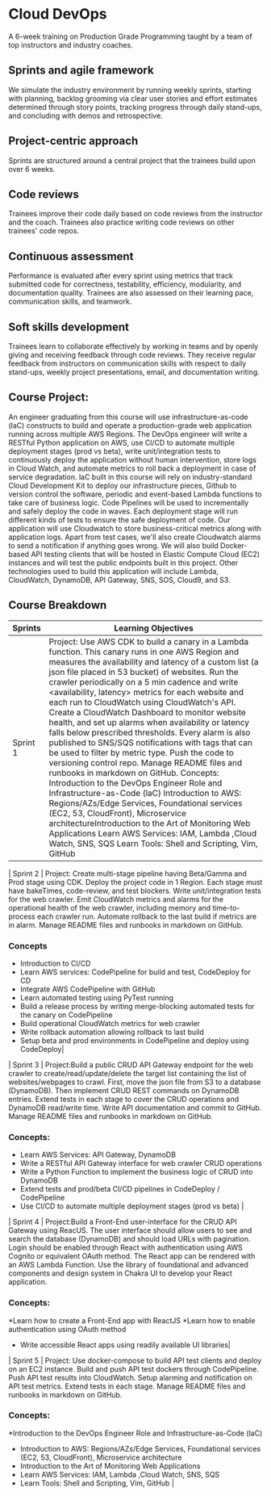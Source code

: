 # Cloud DevOps  
A 6-week training on Production Grade Programming taught by a team of top instructors and industry coaches. 
## Sprints and agile framework
We simulate the industry environment by running weekly sprints, starting with planning, backlog grooming via clear user stories and effort estimates determined through story points, tracking progress through daily stand-ups, and concluding with demos and retrospective. 
## Project-centric approach
 Sprints are structured around a central project that the trainees build upon over 6 weeks. 
## Code reviews
 Trainees improve their code daily based on code reviews from the instructor and the coach. Trainees also practice writing code reviews on other trainees' code repos. 
## Continuous assessment
 Performance is evaluated after every sprint using metrics that track submitted code for correctness, testability, efficiency, modularity, and documentation quality. Trainees are also assessed on their learning pace, communication skills, and teamwork. 
## Soft skills development
 Trainees learn to collaborate effectively by working in teams and by openly giving and receiving feedback through code reviews. They receive regular feedback from instructors on communication skills with respect to daily stand-ups, weekly project presentations, email, and documentation writing.
 
## Course Project:
An engineer graduating from this course will use infrastructure-as-code (laC) constructs to build and operate a production-grade web application running across multiple AWS Regions. The DevOps engineer will write a RESTful Python application on AWS, use Cl/CD to automate multiple deployment stages (prod vs beta), write unit/integration tests to continuously deploy the application without human intervention, store logs in Cloud Watch, and automate metrics to roll back a deployment in case of service degradation. 
laC built in this course will rely on industry-standard Cloud Development Kit to deploy our infrastructure pieces, Github to version control the software, periodic and event-based Lambda functions to take care of business logic. Code Pipelines will be used to incrementally and safely deploy the code in waves. Each deployment stage will run different kinds of tests to ensure the safe deployment of code.
Our application will use Cloudwatch to store business-critical metrics along with application logs. Apart from test cases, we'll also create Cloudwatch alarms to send a notification if anything goes wrong. We will also build Docker-based API testing clients that will be hosted in Elastic Compute Cloud (EC2) instances and will test the public endpoints built in this project. Other technologies used to build this application will include Lambda, CloudWatch, DynamoDB, API Gateway, SNS, SOS, Cloud9, and S3.

## Course Breakdown

| Sprints  | Learning Objectives |
| ----------------       | ----------------------------------- |
| Sprint 1  | Project: Use AWS CDK to build a canary in a Lambda function. This canary runs in one AWS Region and measures the availability and latency of a custom list (a json file placed in 53 bucket) of websites. Run the crawler periodically on a 5 min cadence and write <availability, latency> metrics for each website and each run to CloudWatch using CloudWatch's API. Create a CloudWatch Dashboard to monitor website health, and set up alarms when availability or latency falls below prescribed thresholds. Every alarm is also published to SNS/SQS notifications with tags that can be used to filter by metric type. Push the code to versioning control repo. Manage README files and runbooks in markdown on GitHub. Concepts:  Introduction to the DevOps Engineer Role and Infrastructure-as-Code (laC) Introduction to AWS: Regions/AZs/Edge Services, Foundational services (EC2, 53, CloudFront), Microservice architectureIntroduction to the Art of Monitoring Web Applications Learn AWS Services: IAM, Lambda ,Cloud Watch, SNS, SQS Learn Tools: Shell and Scripting, Vim, GitHub |  

| Sprint 2 | Project: Create multi-stage pipeline having Beta/Gamma and Prod stage using CDK. Deploy the project code in 1 Region. Each stage must have bakeTimes, code-review, and test blockers. Write unit/integration tests for the web crawler. Emit CloudWatch metrics and alarms for the operational health of the web crawler, including memory and time-to-process each crawler run. Automate rollback to the last build if metrics are in alarm. Manage README files and runbooks in markdown on GitHub. 
### Concepts
  * Introduction to Cl/CD 
* Learn AWS services: CodePipeline for build and test, CodeDeploy for CD 
* Integrate AWS CodePipeline with GitHub 
* Learn automated testing using PyTest running 
* Build a release process by writing merge-blocking automated tests for the canary on CodePipeline
*  Build operational CloudWatch metrics for web crawler
*  Write rollback automation allowing rollback to last build 
* Setup beta and prod environments in CodePipeline and deploy using CodeDeploy|
  
 | Sprint 3 | Project:Build a public CRUD API Gateway endpoint for the web crawler to create/read/update/delete the target list containing the list of websites/webpages to crawl. 
First, move the json file from S3 to a database (DynamoDB). Then implement CRUD REST commands on DynamoDB entries. Extend tests in each stage to cover the CRUD operations and DynamoDB read/write time. Write API documentation and commit to GitHub. Manage README files and runbooks in markdown on GitHub. 
### Concepts:  
  * Learn AWS Services: API Gateway, DynamoDB 
  * Write a RESTful API Gateway interface for web crawler CRUD operations 
  * Write a Python Function to implement the business logic of CRUD into DynamoDB
  * Extend tests and prod/beta Cl/CD pipelines in CodeDeploy / CodePipeline 
  * Use Cl/CD to automate multiple deployment stages (prod vs beta) |
  

| Sprint 4  | Project:Build a Front-End user-interface for the CRUD API Gateway using ReacUS. The user interface should allow users to see and search the database (DynamoDB) and should load URLs with pagination. Login should be enabled through React with authentication using AWS Cognito or equivalent OAuth method. The React app can be rendered with an AWS Lambda Function. Use the library of foundational and advanced components and design system in Chakra UI to develop your React application. 
### Concepts:  
*Learn how to create a Front-End app with ReactJS 
  *Learn how to enable authentication using OAuth method 
  * Write accessible React apps using readily available UI libraries|
  
 | Sprint 5 | Project: Use docker-compose to build API test clients and deploy on an EC2 instance. Build and push API test dockers through CodePipeline. Push API test results into CloudWatch. Setup alarming and notification on API test metrics. Extend tests in each stage. Manage README files and runbooks in markdown on GitHub. 
### Concepts:  
*Introduction to the DevOps Engineer Role and Infrastructure-as-Code (laC) 
* Introduction to AWS: Regions/AZs/Edge Services, Foundational services (EC2, 53, CloudFront), Microservice architecture
* Introduction to the Art of Monitoring Web Applications 
* Learn AWS Services: IAM, Lambda ,Cloud Watch, SNS, SQS 
* Learn Tools: Shell and Scripting, Vim, GitHub |
  

